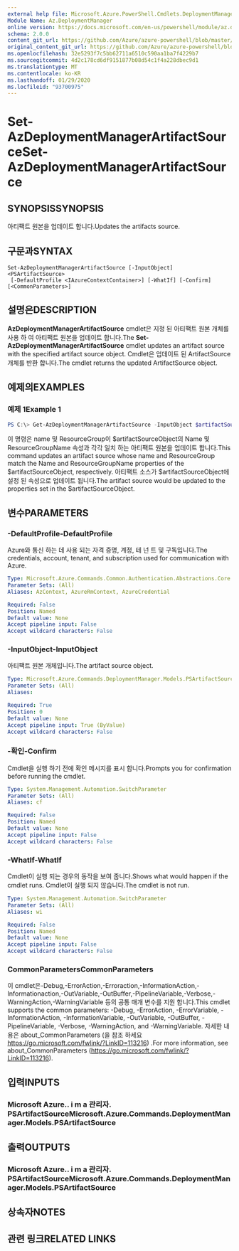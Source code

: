 ```yaml
---
external help file: Microsoft.Azure.PowerShell.Cmdlets.DeploymentManager.dll-Help.xml
Module Name: Az.DeploymentManager
online version: https://docs.microsoft.com/en-us/powershell/module/az.deploymentmanager/set-azdeploymentmanagerartifactsource
schema: 2.0.0
content_git_url: https://github.com/Azure/azure-powershell/blob/master/src/DeploymentManager/DeploymentManager/help/Set-AzDeploymentManagerArtifactSource.md
original_content_git_url: https://github.com/Azure/azure-powershell/blob/master/src/DeploymentManager/DeploymentManager/help/Set-AzDeploymentManagerArtifactSource.md
ms.openlocfilehash: 32e5293f7c5bb62711a6510c590aa1ba7f4229b7
ms.sourcegitcommit: 4d2c178cd6df9151877b08d54c1f4a228dbec9d1
ms.translationtype: MT
ms.contentlocale: ko-KR
ms.lasthandoff: 01/29/2020
ms.locfileid: "93700975"
---
```

# <span data-ttu-id="ec9fb-101">Set-AzDeploymentManagerArtifactSource</span><span class="sxs-lookup"><span data-stu-id="ec9fb-101">Set-AzDeploymentManagerArtifactSource</span></span>

## <span data-ttu-id="ec9fb-102">SYNOPSIS</span><span class="sxs-lookup"><span data-stu-id="ec9fb-102">SYNOPSIS</span></span>
<span data-ttu-id="ec9fb-103">아티팩트 원본을 업데이트 합니다.</span><span class="sxs-lookup"><span data-stu-id="ec9fb-103">Updates the artifacts source.</span></span>

## <span data-ttu-id="ec9fb-104">구문과</span><span class="sxs-lookup"><span data-stu-id="ec9fb-104">SYNTAX</span></span>

```
Set-AzDeploymentManagerArtifactSource [-InputObject] <PSArtifactSource>
 [-DefaultProfile <IAzureContextContainer>] [-WhatIf] [-Confirm] [<CommonParameters>]
```

## <span data-ttu-id="ec9fb-105">설명은</span><span class="sxs-lookup"><span data-stu-id="ec9fb-105">DESCRIPTION</span></span>
<span data-ttu-id="ec9fb-106">**AzDeploymentManagerArtifactSource** cmdlet은 지정 된 아티팩트 원본 개체를 사용 하 여 아티팩트 원본을 업데이트 합니다.</span><span class="sxs-lookup"><span data-stu-id="ec9fb-106">The **Set-AzDeploymentManagerArtifactSource** cmdlet updates an artifact source with the specified artifact source object.</span></span>
<span data-ttu-id="ec9fb-107">Cmdlet은 업데이트 된 ArtifactSource 개체를 반환 합니다.</span><span class="sxs-lookup"><span data-stu-id="ec9fb-107">The cmdlet returns the updated ArtifactSource object.</span></span>

## <span data-ttu-id="ec9fb-108">예제의</span><span class="sxs-lookup"><span data-stu-id="ec9fb-108">EXAMPLES</span></span>

### <span data-ttu-id="ec9fb-109">예제 1</span><span class="sxs-lookup"><span data-stu-id="ec9fb-109">Example 1</span></span>
```powershell
PS C:\> Get-AzDeploymentManagerArtifactSource -InputObject $artifactSourceObject
```

<span data-ttu-id="ec9fb-110">이 명령은 name 및 ResourceGroup이 $artifactSourceObject의 Name 및 ResourceGroupName 속성과 각각 일치 하는 아티팩트 원본을 업데이트 합니다.</span><span class="sxs-lookup"><span data-stu-id="ec9fb-110">This command updates an artifact source whose name and ResourceGroup match the Name and ResourceGroupName properties of the $artifactSourceObject, respectively.</span></span>
<span data-ttu-id="ec9fb-111">아티팩트 소스가 $artifactSourceObject에 설정 된 속성으로 업데이트 됩니다.</span><span class="sxs-lookup"><span data-stu-id="ec9fb-111">The artifact source would be updated to the properties set in the $artifactSourceObject.</span></span>

## <span data-ttu-id="ec9fb-112">변수</span><span class="sxs-lookup"><span data-stu-id="ec9fb-112">PARAMETERS</span></span>

### <span data-ttu-id="ec9fb-113">-DefaultProfile</span><span class="sxs-lookup"><span data-stu-id="ec9fb-113">-DefaultProfile</span></span>
<span data-ttu-id="ec9fb-114">Azure와 통신 하는 데 사용 되는 자격 증명, 계정, 테 넌 트 및 구독입니다.</span><span class="sxs-lookup"><span data-stu-id="ec9fb-114">The credentials, account, tenant, and subscription used for communication with Azure.</span></span>

```yaml
Type: Microsoft.Azure.Commands.Common.Authentication.Abstractions.Core.IAzureContextContainer
Parameter Sets: (All)
Aliases: AzContext, AzureRmContext, AzureCredential

Required: False
Position: Named
Default value: None
Accept pipeline input: False
Accept wildcard characters: False
```

### <span data-ttu-id="ec9fb-115">-InputObject</span><span class="sxs-lookup"><span data-stu-id="ec9fb-115">-InputObject</span></span>
<span data-ttu-id="ec9fb-116">아티팩트 원본 개체입니다.</span><span class="sxs-lookup"><span data-stu-id="ec9fb-116">The artifact source object.</span></span>

```yaml
Type: Microsoft.Azure.Commands.DeploymentManager.Models.PSArtifactSource
Parameter Sets: (All)
Aliases:

Required: True
Position: 0
Default value: None
Accept pipeline input: True (ByValue)
Accept wildcard characters: False
```

### <span data-ttu-id="ec9fb-117">-확인</span><span class="sxs-lookup"><span data-stu-id="ec9fb-117">-Confirm</span></span>
<span data-ttu-id="ec9fb-118">Cmdlet을 실행 하기 전에 확인 메시지를 표시 합니다.</span><span class="sxs-lookup"><span data-stu-id="ec9fb-118">Prompts you for confirmation before running the cmdlet.</span></span>

```yaml
Type: System.Management.Automation.SwitchParameter
Parameter Sets: (All)
Aliases: cf

Required: False
Position: Named
Default value: None
Accept pipeline input: False
Accept wildcard characters: False
```

### <span data-ttu-id="ec9fb-119">-WhatIf</span><span class="sxs-lookup"><span data-stu-id="ec9fb-119">-WhatIf</span></span>
<span data-ttu-id="ec9fb-120">Cmdlet이 실행 되는 경우의 동작을 보여 줍니다.</span><span class="sxs-lookup"><span data-stu-id="ec9fb-120">Shows what would happen if the cmdlet runs.</span></span>
<span data-ttu-id="ec9fb-121">Cmdlet이 실행 되지 않습니다.</span><span class="sxs-lookup"><span data-stu-id="ec9fb-121">The cmdlet is not run.</span></span>

```yaml
Type: System.Management.Automation.SwitchParameter
Parameter Sets: (All)
Aliases: wi

Required: False
Position: Named
Default value: None
Accept pipeline input: False
Accept wildcard characters: False
```

### <span data-ttu-id="ec9fb-122">CommonParameters</span><span class="sxs-lookup"><span data-stu-id="ec9fb-122">CommonParameters</span></span>
<span data-ttu-id="ec9fb-123">이 cmdlet은-Debug,-ErrorAction,-Erroraction,-InformationAction,-Informationaction,-OutVariable,-OutBuffer,-PipelineVariable,-Verbose,-WarningAction,-WarningVariable 등의 공통 매개 변수를 지원 합니다.</span><span class="sxs-lookup"><span data-stu-id="ec9fb-123">This cmdlet supports the common parameters: -Debug, -ErrorAction, -ErrorVariable, -InformationAction, -InformationVariable, -OutVariable, -OutBuffer, -PipelineVariable, -Verbose, -WarningAction, and -WarningVariable.</span></span> <span data-ttu-id="ec9fb-124">자세한 내용은 about_CommonParameters (을 참조 하세요 https://go.microsoft.com/fwlink/?LinkID=113216) .</span><span class="sxs-lookup"><span data-stu-id="ec9fb-124">For more information, see about_CommonParameters (https://go.microsoft.com/fwlink/?LinkID=113216).</span></span>

## <span data-ttu-id="ec9fb-125">입력</span><span class="sxs-lookup"><span data-stu-id="ec9fb-125">INPUTS</span></span>

### <span data-ttu-id="ec9fb-126">Microsoft Azure.. i m a 관리자. PSArtifactSource</span><span class="sxs-lookup"><span data-stu-id="ec9fb-126">Microsoft.Azure.Commands.DeploymentManager.Models.PSArtifactSource</span></span>

## <span data-ttu-id="ec9fb-127">출력</span><span class="sxs-lookup"><span data-stu-id="ec9fb-127">OUTPUTS</span></span>

### <span data-ttu-id="ec9fb-128">Microsoft Azure.. i m a 관리자. PSArtifactSource</span><span class="sxs-lookup"><span data-stu-id="ec9fb-128">Microsoft.Azure.Commands.DeploymentManager.Models.PSArtifactSource</span></span>

## <span data-ttu-id="ec9fb-129">상속자</span><span class="sxs-lookup"><span data-stu-id="ec9fb-129">NOTES</span></span>

## <span data-ttu-id="ec9fb-130">관련 링크</span><span class="sxs-lookup"><span data-stu-id="ec9fb-130">RELATED LINKS</span></span>
